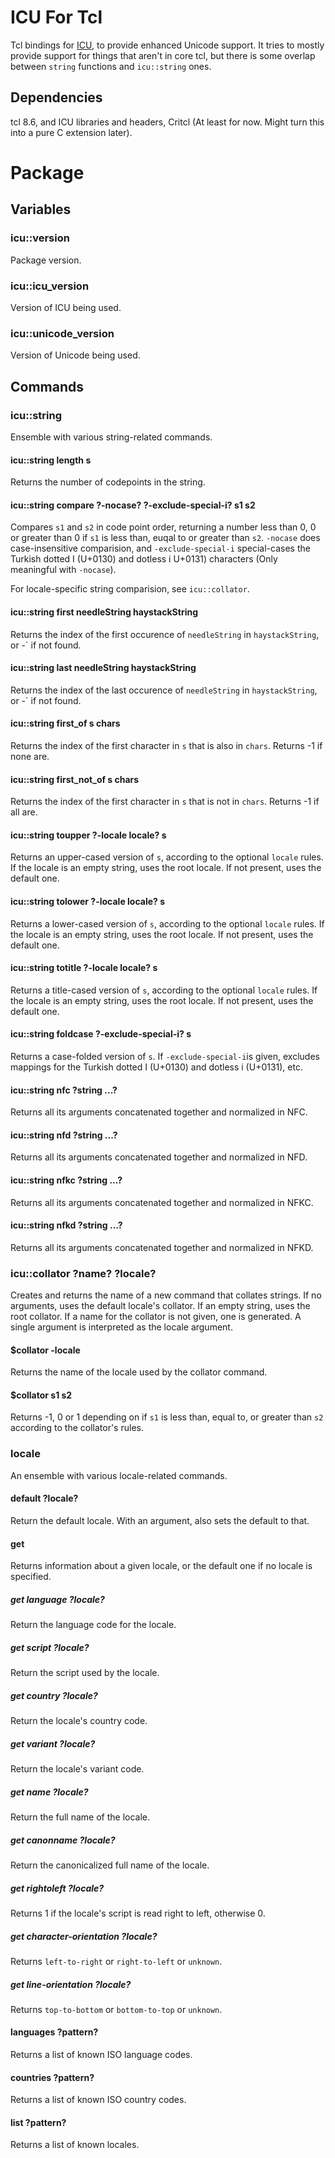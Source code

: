 ICU For Tcl
===========

Tcl bindings for [ICU], to provide enhanced Unicode support. It tries
to mostly provide support for things that aren't in core tcl, but
there is some overlap between `string` functions and `icu::string`
ones.

[ICU]: http://site.icu-project.org/

Dependencies
------------

tcl 8.6, and ICU libraries and headers, Critcl (At least for
now. Might turn this into a pure C extension later).

Package
=======

Variables
---------

### icu::version

Package version.

### icu::icu_version

Version of ICU being used.

### icu::unicode_version

Version of Unicode being used.

Commands
--------

### icu::string

Ensemble with various string-related commands.

#### icu::string length s

Returns the number of codepoints in the string.

#### icu::string compare ?-nocase? ?-exclude-special-i? s1 s2

Compares `s1` and `s2` in code point order, returning a number less
than 0, 0 or greater than 0 if `s1` is less than, euqal to or greater
than `s2`. `-nocase` does case-insensitive comparision, and
`-exclude-special-i` special-cases the Turkish dotted I (U+0130) and
dotless i U+0131) characters (Only meaningful with `-nocase`).

For locale-specific string comparision, see `icu::collator`.

#### icu::string first needleString haystackString

Returns the index of the first occurence of `needleString` in
`haystackString`, or -` if not found.

#### icu::string last needleString haystackString

Returns the index of the last occurence of `needleString` in
`haystackString`, or -` if not found.

#### icu::string first_of s chars

Returns the index of the first character in `s` that is also in
`chars`. Returns -1 if none are.

#### icu::string first_not_of s chars

Returns the index of the first character in `s` that is not in
`chars`. Returns -1 if all are.

#### icu::string toupper ?-locale locale? s

Returns an upper-cased version of `s`, according to the optional
`locale` rules. If the locale is an empty string, uses the root
locale. If not present, uses the default one.

#### icu::string tolower ?-locale locale? s

Returns a lower-cased version of `s`, according to the optional
`locale` rules. If the locale is an empty string, uses the root
locale. If not present, uses the default one.

#### icu::string totitle ?-locale locale? s

Returns a title-cased version of `s`, according to the optional
`locale` rules. If the locale is an empty string, uses the root
locale. If not present, uses the default one.

#### icu::string foldcase ?-exclude-special-i? s

Returns a case-folded version of `s`. If `-exclude-special-i`is given,
excludes mappings for the Turkish dotted I (U+0130) and dotless i
(U+0131), etc.

#### icu::string nfc ?string ...?

Returns all its arguments concatenated together and normalized in NFC.

#### icu::string nfd ?string ...?

Returns all its arguments concatenated together and normalized in NFD.

#### icu::string nfkc ?string ...?

Returns all its arguments concatenated together and normalized in NFKC.

#### icu::string nfkd ?string ...?

Returns all its arguments concatenated together and normalized in NFKD.

### icu::collator ?name? ?locale?

Creates and returns the name of a new command that collates
strings. If no arguments, uses the default locale's collator. If an
empty string, uses the root collator. If a name for the collator is
not given, one is generated. A single argument is interpreted as the
locale argument.

#### $collator -locale

Returns the name of the locale used by the collator command.

#### $collator s1 s2

Returns -1, 0 or 1 depending on if `s1` is less than, equal to, or
greater than `s2` according to the collator's rules.

### locale

An ensemble with various locale-related commands.

#### default ?locale?

Return the default locale. With an argument, also sets the default to
that.

#### get

Returns information about a given locale, or the default one if no
locale is specified.

##### get language ?locale?

Return the language code for the locale.

##### get script ?locale?

Return the script used by the locale.

##### get country ?locale?

Return the locale's country code.

##### get variant ?locale?

Return the locale's variant code.

##### get name ?locale?

Return the full name of the locale.

##### get canonname ?locale?

Return the canonicalized full name of the locale.

##### get rightoleft ?locale?

Returns 1 if the locale's script is read right to left, otherwise 0.

##### get character-orientation ?locale?

Returns `left-to-right` or `right-to-left` or `unknown`.

##### get line-orientation ?locale?

Returns `top-to-bottom` or `bottom-to-top` or `unknown`.

#### languages ?pattern?

Returns a list of known ISO language codes.

#### countries ?pattern?

Returns a list of known ISO country codes.

#### list ?pattern?

Returns a list of known locales.

